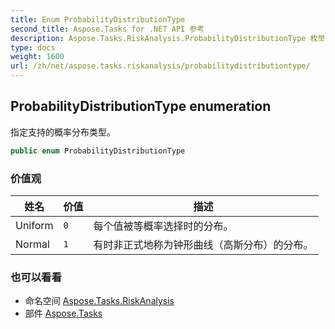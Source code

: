 ```yaml
---
title: Enum ProbabilityDistributionType
second_title: Aspose.Tasks for .NET API 参考
description: Aspose.Tasks.RiskAnalysis.ProbabilityDistributionType 枚举. 指定支持的概率分布类型
type: docs
weight: 1600
url: /zh/net/aspose.tasks.riskanalysis/probabilitydistributiontype/
---
```

## ProbabilityDistributionType enumeration

指定支持的概率分布类型。

```csharp
public enum ProbabilityDistributionType
```

### 价值观

| 姓名 | 价值 | 描述 |
| --- | --- | --- |
| Uniform | `0` | 每个值被等概率选择时的分布。 |
| Normal | `1` | 有时非正式地称为钟形曲线（高斯分布）的分布。 |

### 也可以看看

* 命名空间 [Aspose.Tasks.RiskAnalysis](../../aspose.tasks.riskanalysis/)
* 部件 [Aspose.Tasks](../../)


